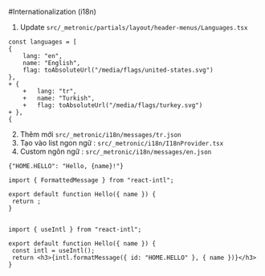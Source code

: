 #Internationalization (i18n)

1. Update `src/_metronic/partials/layout/header-menus/Languages.tsx`

```
const languages = [
{
    lang: "en",
    name: "English",
    flag: toAbsoluteUrl("/media/flags/united-states.svg")
},
+ {
    +   lang: "tr",
    +   name: "Turkish",
    +   flag: toAbsoluteUrl("/media/flags/turkey.svg")
+ },
{
```

2. Thêm mới `src/_metronic/i18n/messages/tr.json`
3. Tạo vào list ngon ngữ : `src/_metronic/i18n/I18nProvider.tsx`
4. Custom ngôn ngữ : `src/_metronic/i18n/messages/en.json`

```
{"HOME.HELLO": "Hello, {name}!"}

import { FormattedMessage } from "react-intl";

export default function Hello({ name }) {
 return ;
}


import { useIntl } from "react-intl";

export default function Hello({ name }) {
 const intl = useIntl();
 return <h3>{intl.formatMessage({ id: "HOME.HELLO" }, { name })}</h3>
}

```
